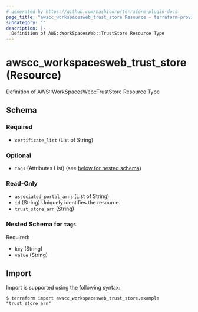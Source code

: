 ```yaml
---
# generated by https://github.com/hashicorp/terraform-plugin-docs
page_title: "awscc_workspacesweb_trust_store Resource - terraform-provider-awscc"
subcategory: ""
description: |-
  Definition of AWS::WorkSpacesWeb::TrustStore Resource Type
---
```


# awscc_workspacesweb_trust_store (Resource)

Definition of AWS::WorkSpacesWeb::TrustStore Resource Type



<!-- schema generated by tfplugindocs -->
## Schema

### Required

- `certificate_list` (List of String)

### Optional

- `tags` (Attributes List) (see [below for nested schema](#nestedatt--tags))

### Read-Only

- `associated_portal_arns` (List of String)
- `id` (String) Uniquely identifies the resource.
- `trust_store_arn` (String)

<a id="nestedatt--tags"></a>
### Nested Schema for `tags`

Required:

- `key` (String)
- `value` (String)

## Import

Import is supported using the following syntax:

```shell
$ terraform import awscc_workspacesweb_trust_store.example "trust_store_arn"
```
